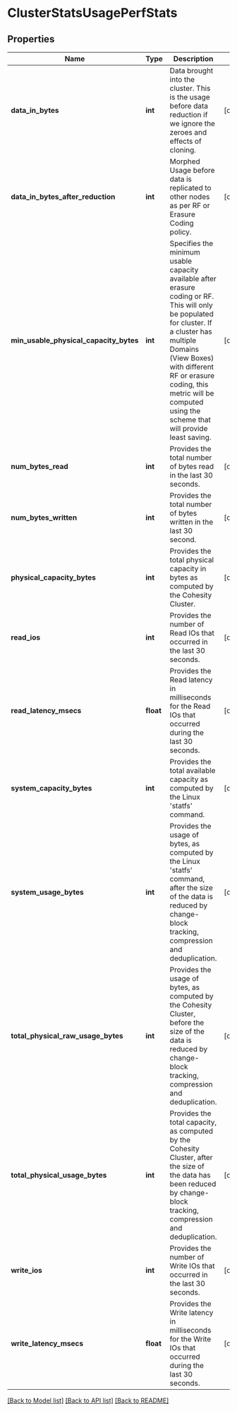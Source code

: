 # ClusterStatsUsagePerfStats

## Properties
Name | Type | Description | Notes
------------ | ------------- | ------------- | -------------
**data_in_bytes** | **int** | Data brought into the cluster. This is the usage before data reduction if we ignore the zeroes and effects of cloning. | [optional] 
**data_in_bytes_after_reduction** | **int** | Morphed Usage before data is replicated to other nodes as per RF or Erasure Coding policy. | [optional] 
**min_usable_physical_capacity_bytes** | **int** | Specifies the minimum usable capacity available after erasure coding or RF. This will only be populated for cluster. If a cluster has multiple Domains (View Boxes) with different RF or erasure coding, this metric will be computed using the scheme that will provide least saving. | [optional] 
**num_bytes_read** | **int** | Provides the total number of bytes read in the last 30 seconds. | [optional] 
**num_bytes_written** | **int** | Provides the total number of bytes written in the last 30 second. | [optional] 
**physical_capacity_bytes** | **int** | Provides the total physical capacity in bytes as computed by the Cohesity Cluster. | [optional] 
**read_ios** | **int** | Provides the number of Read IOs that occurred in the last 30 seconds. | [optional] 
**read_latency_msecs** | **float** | Provides the Read latency in milliseconds for the Read IOs that occurred during the last 30 seconds. | [optional] 
**system_capacity_bytes** | **int** | Provides the total available capacity as computed by the Linux &#39;statfs&#39; command. | [optional] 
**system_usage_bytes** | **int** | Provides the usage of bytes, as computed by the Linux &#39;statfs&#39; command, after the size of the data is reduced by change-block tracking, compression and deduplication. | [optional] 
**total_physical_raw_usage_bytes** | **int** | Provides the usage of bytes, as computed by the Cohesity Cluster, before the size of the data is reduced by change-block tracking, compression and deduplication. | [optional] 
**total_physical_usage_bytes** | **int** | Provides the total capacity, as computed by the Cohesity Cluster, after the size of the data has been reduced by change-block tracking, compression and deduplication. | [optional] 
**write_ios** | **int** | Provides the number of Write IOs that occurred in the last 30 seconds. | [optional] 
**write_latency_msecs** | **float** | Provides the Write latency in milliseconds for the Write IOs that occurred during the last 30 seconds. | [optional] 

[[Back to Model list]](../README.md#documentation-for-models) [[Back to API list]](../README.md#documentation-for-api-endpoints) [[Back to README]](../README.md)


